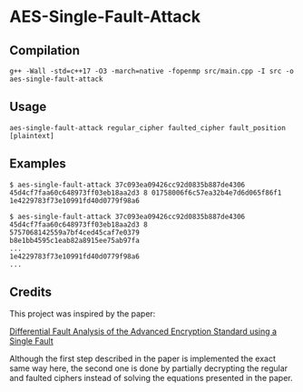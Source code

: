 # AES-Single-Fault-Attack

## Compilation

```console
g++ -Wall -std=c++17 -O3 -march=native -fopenmp src/main.cpp -I src -o aes-single-fault-attack
```

## Usage

```console
aes-single-fault-attack regular_cipher faulted_cipher fault_position [plaintext]
```

## Examples

```console
$ aes-single-fault-attack 37c093ea09426cc92d0835b887de4306 45d4cf7faa60c648973ff03eb18aa2d3 8 01758006f6c57ea32b4e7d6d065f86f1
1e4229783f73e10991fd40d0779f98a6
```

```console
$ aes-single-fault-attack 37c093ea09426cc92d0835b887de4306 45d4cf7faa60c648973ff03eb18aa2d3 8
5757068142559a7bf4ced45caf7e0379
b8e1bb4595c1eab82a8915ee75ab97fa
...
1e4229783f73e10991fd40d0779f98a6
...
```
## Credits

This project was inspired by the paper:

[Differential Fault Analysis of the Advanced Encryption
Standard using a Single Fault](https://eprint.iacr.org/2009/575.pdf)

Although the first step described in the paper is implemented the exact same way here, the second one is done by partially decrypting the regular and faulted ciphers instead of solving the equations presented in the paper.
